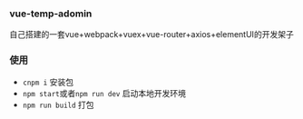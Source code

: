 ### vue-temp-adomin
自己搭建的一套vue+webpack+vuex+vue-router+axios+elementUI的开发架子

### 使用
* `cnpm i` 安装包
* `npm start`或者`npm run dev` 启动本地开发环境
* `npm run build` 打包